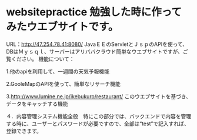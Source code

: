 # websitepractice 勉強した時に作ってみたウエブサイトです。
URL：http://47.254.78.41:8080/
JavaＥＥのServletとＪｓｐのAPIを使って、DBはＭｙｓｑｌ、サーバーはアリババクラウド簡単なウエブサイトですが、ご覧ください。
機能について：
  
  1.他のapiを利用して、一週間の天気予報機能
  
  2.GooleMapのAPIを使って、簡単なリサーチ機能
  
  3.http://www.lumine.ne.jp/ikebukuro/restaurant/ このウエブサイトを基づき、データをキャッチする機能
  
  ４．内容管理システム機能全般　特にこの部分では、バックエンドで内容を管理する時に、ユーザーとパスワードが必要ですので、全部は“test”で記入すれば、登録できます。
